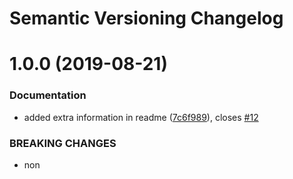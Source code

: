 # Semantic Versioning Changelog

# 1.0.0 (2019-08-21)


### Documentation

* added extra information in readme ([7c6f989](https://github.com/SionX/secure-file-storage/commit/7c6f989)), closes [#12](https://github.com/SionX/secure-file-storage/issues/12)


### BREAKING CHANGES

* non
